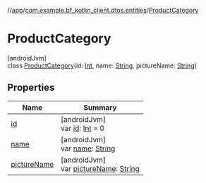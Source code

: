 //[app](../../../index.md)/[com.example.bf_kotlin_client.dtos.entities](../index.md)/[ProductCategory](index.md)

# ProductCategory

[androidJvm]\
class [ProductCategory](index.md)(id: [Int](https://kotlinlang.org/api/latest/jvm/stdlib/kotlin/-int/index.html), name: [String](https://kotlinlang.org/api/latest/jvm/stdlib/kotlin/-string/index.html), pictureName: [String](https://kotlinlang.org/api/latest/jvm/stdlib/kotlin/-string/index.html))

## Properties

| Name | Summary |
|---|---|
| [id](id.md) | [androidJvm]<br>var [id](id.md): [Int](https://kotlinlang.org/api/latest/jvm/stdlib/kotlin/-int/index.html) = 0 |
| [name](name.md) | [androidJvm]<br>var [name](name.md): [String](https://kotlinlang.org/api/latest/jvm/stdlib/kotlin/-string/index.html) |
| [pictureName](picture-name.md) | [androidJvm]<br>var [pictureName](picture-name.md): [String](https://kotlinlang.org/api/latest/jvm/stdlib/kotlin/-string/index.html) |
